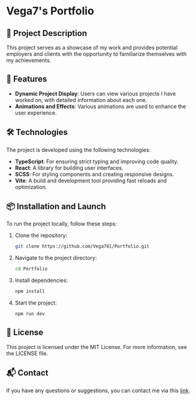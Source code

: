 # Vega7's Portfolio

## 📖 Project Description
This project serves as a showcase of my work and provides potential employers and clients with the opportunity to familiarize themselves with my achievements.

## 🚀 Features
- **Dynamic Project Display**: Users can view various projects I have worked on, with detailed information about each one.
- **Animations and Effects**: Various animations are used to enhance the user experience.
<!-- - **📱 Responsive Design**: The portfolio is optimized for use on various devices, including mobile phones and tablets. -->

## 🛠️ Technologies
The project is developed using the following technologies:
- **TypeScript**: For ensuring strict typing and improving code quality.
- **React**: A library for building user interfaces.
- **SCSS**: For styling components and creating responsive designs.
- **Vite**: A build and development tool providing fast reloads and optimization.

## 📦 Installation and Launch
To run the project locally, follow these steps:

1. Clone the repository:
   ```bash
   git clone https://github.com/Vega781/Portfolio.git
   ```

2. Navigate to the project directory:
   ```bash
   cd Portfolio
   ```

3. Install dependencies:
   ```bash
   npm install
   ```

4. Start the project:
   ```bash
   npm run dev
   ```

## 📜 License
This project is licensed under the MIT License. For more information, see the LICENSE file.

## 📬 Contact
If you have any questions or suggestions, you can contact me via this [link](https://fakecrime.bio/vega7).
